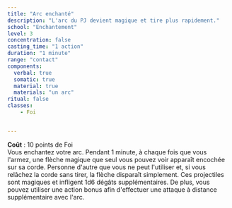 ```yaml
---
title: "Arc enchanté"
description: "L'arc du PJ devient magique et tire plus rapidement."
school: "Enchantement"
level: 3
concentration: false
casting_time: "1 action"
duration: "1 minute"
range: "contact"
components:
  verbal: true
  somatic: true
  material: true
  materials: "un arc"
ritual: false
classes:
    - Foi


---
```

**Coût** : 10 points de Foi  
Vous enchantez votre arc. Pendant 1 minute, à chaque fois que vous l'armez, une flèche magique que seul vous pouvez voir apparaît encochée sur sa corde. Personne d'autre que vous ne peut l'utiliser et, si vous relâchez la corde sans tirer, la flèche disparaît simplement. Ces projectiles sont magiques et infligent 1d6 dégâts supplémentaires. De plus, vous pouvez utiliser une action bonus afin d'effectuer une attaque à distance supplémentaire avec l'arc.
